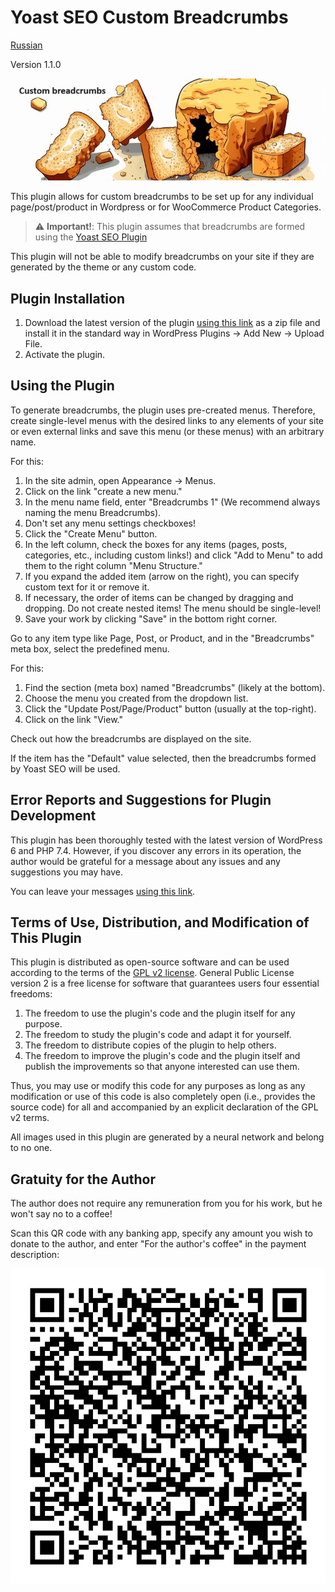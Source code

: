 # Yoast SEO Custom Breadcrumbs

[Russian](README.md)

Version 1.1.0

![banner](assets/banner-772x250.jpg)

This plugin allows for custom breadcrumbs to be set up for any individual page/post/product in Wordpress 
or for WooCommerce Product Categories.

> :warning: **Important!**: This plugin assumes that breadcrumbs are formed using the
> [Yoast SEO Plugin](https://ru.wordpress.org/plugins/wordpress-seo/)

This plugin will not be able to modify breadcrumbs on your site if they are generated by the theme or any custom code.

## Plugin Installation

1. Download the latest version of the plugin [using this link](https://github.com/ivannikitin-com/yoast-seo-custom-breadcrumbs/releases/latest) as a zip file and install it in the standard way in WordPress Plugins -> Add New -> Upload File.
2. Activate the plugin.

## Using the Plugin

To generate breadcrumbs, the plugin uses pre-created menus. Therefore, create single-level menus with the desired links to any elements of your site or even external links and save this menu (or these menus) with an arbitrary name.

For this:

1. In the site admin, open Appearance -> Menus.
2. Click on the link "create a new menu."
3. In the menu name field, enter "Breadcrumbs 1" (We recommend always naming the menu Breadcrumbs).
4. Don't set any menu settings checkboxes!
5. Click the "Create Menu" button.
6. In the left column, check the boxes for any items (pages, posts, categories, etc., including custom links!) and click "Add to Menu" to add them to the right column "Menu Structure."
7. If you expand the added item (arrow on the right), you can specify custom text for it or remove it.
8. If necessary, the order of items can be changed by dragging and dropping. Do not create nested items! The menu should be single-level!
9. Save your work by clicking "Save" in the bottom right corner.

Go to any item type like Page, Post, or Product, and in the "Breadcrumbs" meta box, select the predefined menu.

For this:

1. Find the section (meta box) named "Breadcrumbs" (likely at the bottom).
2. Choose the menu you created from the dropdown list.
3. Click the "Update Post/Page/Product" button (usually at the top-right).
4. Click on the link "View."

Check out how the breadcrumbs are displayed on the site.

If the item has the "Default" value selected, then the breadcrumbs formed by Yoast SEO will be used.

## Error Reports and Suggestions for Plugin Development

This plugin has been thoroughly tested with the latest version of WordPress 6 and PHP 7.4. However, if you discover any errors in its operation, the author would be grateful for a message about any issues and any suggestions you may have.

You can leave your messages [using this link](https://github.com/ivannikitin-com/yoast-seo-custom-breadcrumbs/issues).

## Terms of Use, Distribution, and Modification of This Plugin

This plugin is distributed as open-source software and can be used according to the terms of the
[GPL v2 license](https://www.gnu.org/licenses/gpl-2.0.html).
General Public License version 2 is a free license for software that guarantees users four essential freedoms:

1. The freedom to use the plugin's code and the plugin itself for any purpose.
2. The freedom to study the plugin's code and adapt it for yourself.
3. The freedom to distribute copies of the plugin to help others.
4. The freedom to improve the plugin's code and the plugin itself and publish the improvements so that anyone interested can use them.

Thus, you may use or modify this code for any purposes as long as any modification or use of this code is also completely open (i.e., provides the source code) for all and accompanied by an explicit declaration of the GPL v2 terms.

All images used in this plugin are generated by a neural network and belong to no one.

## Gratuity for the Author

The author does not require any remuneration from you for his work, but he won't say no to a coffee!

Scan this QR code with any banking app, specify any amount you wish to donate to the author, and enter "For the author's coffee" in the payment description:

![Buy me a coffee|256](assets/qr-coffee.png)
